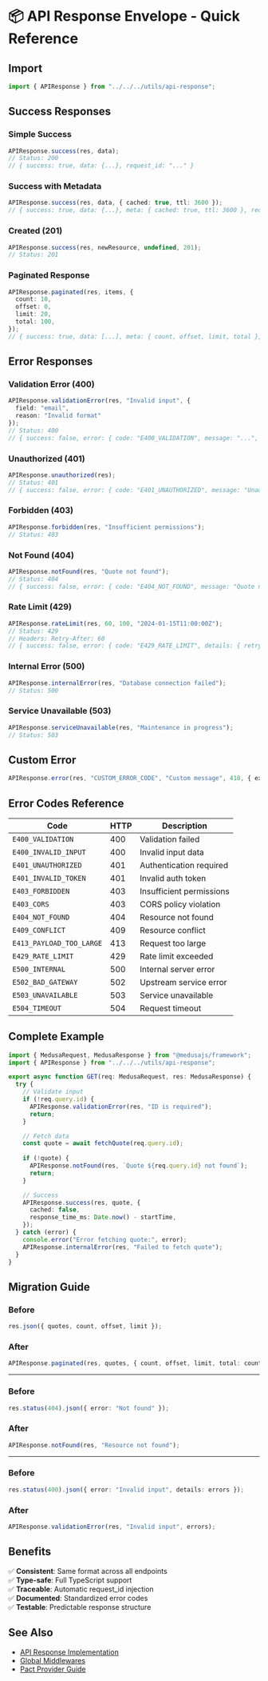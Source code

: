 # 📦 API Response Envelope - Quick Reference

## Import

```typescript
import { APIResponse } from "../../../utils/api-response";
```

## Success Responses

### Simple Success
```typescript
APIResponse.success(res, data);
// Status: 200
// { success: true, data: {...}, request_id: "..." }
```

### Success with Metadata
```typescript
APIResponse.success(res, data, { cached: true, ttl: 3600 });
// { success: true, data: {...}, meta: { cached: true, ttl: 3600 }, request_id: "..." }
```

### Created (201)
```typescript
APIResponse.success(res, newResource, undefined, 201);
// Status: 201
```

### Paginated Response
```typescript
APIResponse.paginated(res, items, {
  count: 10,
  offset: 0,
  limit: 20,
  total: 100,
});
// { success: true, data: [...], meta: { count, offset, limit, total }, request_id: "..." }
```

## Error Responses

### Validation Error (400)
```typescript
APIResponse.validationError(res, "Invalid input", {
  field: "email",
  reason: "Invalid format"
});
// Status: 400
// { success: false, error: { code: "E400_VALIDATION", message: "...", details: {...} } }
```

### Unauthorized (401)
```typescript
APIResponse.unauthorized(res);
// Status: 401
// { success: false, error: { code: "E401_UNAUTHORIZED", message: "Unauthorized" } }
```

### Forbidden (403)
```typescript
APIResponse.forbidden(res, "Insufficient permissions");
// Status: 403
```

### Not Found (404)
```typescript
APIResponse.notFound(res, "Quote not found");
// Status: 404
// { success: false, error: { code: "E404_NOT_FOUND", message: "Quote not found" } }
```

### Rate Limit (429)
```typescript
APIResponse.rateLimit(res, 60, 100, "2024-01-15T11:00:00Z");
// Status: 429
// Headers: Retry-After: 60
// { success: false, error: { code: "E429_RATE_LIMIT", details: { retry_after: 60, limit: 100 } } }
```

### Internal Error (500)
```typescript
APIResponse.internalError(res, "Database connection failed");
// Status: 500
```

### Service Unavailable (503)
```typescript
APIResponse.serviceUnavailable(res, "Maintenance in progress");
// Status: 503
```

## Custom Error
```typescript
APIResponse.error(res, "CUSTOM_ERROR_CODE", "Custom message", 418, { extra: "data" });
```

## Error Codes Reference

| Code | HTTP | Description |
|------|------|-------------|
| `E400_VALIDATION` | 400 | Validation failed |
| `E400_INVALID_INPUT` | 400 | Invalid input data |
| `E401_UNAUTHORIZED` | 401 | Authentication required |
| `E401_INVALID_TOKEN` | 401 | Invalid auth token |
| `E403_FORBIDDEN` | 403 | Insufficient permissions |
| `E403_CORS` | 403 | CORS policy violation |
| `E404_NOT_FOUND` | 404 | Resource not found |
| `E409_CONFLICT` | 409 | Resource conflict |
| `E413_PAYLOAD_TOO_LARGE` | 413 | Request too large |
| `E429_RATE_LIMIT` | 429 | Rate limit exceeded |
| `E500_INTERNAL` | 500 | Internal server error |
| `E502_BAD_GATEWAY` | 502 | Upstream service error |
| `E503_UNAVAILABLE` | 503 | Service unavailable |
| `E504_TIMEOUT` | 504 | Request timeout |

## Complete Example

```typescript
import { MedusaRequest, MedusaResponse } from "@medusajs/framework";
import { APIResponse } from "../../../utils/api-response";

export async function GET(req: MedusaRequest, res: MedusaResponse) {
  try {
    // Validate input
    if (!req.query.id) {
      APIResponse.validationError(res, "ID is required");
      return;
    }

    // Fetch data
    const quote = await fetchQuote(req.query.id);
    
    if (!quote) {
      APIResponse.notFound(res, `Quote ${req.query.id} not found`);
      return;
    }

    // Success
    APIResponse.success(res, quote, {
      cached: false,
      response_time_ms: Date.now() - startTime,
    });
  } catch (error) {
    console.error("Error fetching quote:", error);
    APIResponse.internalError(res, "Failed to fetch quote");
  }
}
```

## Migration Guide

### Before
```typescript
res.json({ quotes, count, offset, limit });
```

### After
```typescript
APIResponse.paginated(res, quotes, { count, offset, limit, total: count });
```

---

### Before
```typescript
res.status(404).json({ error: "Not found" });
```

### After
```typescript
APIResponse.notFound(res, "Resource not found");
```

---

### Before
```typescript
res.status(400).json({ error: "Invalid input", details: errors });
```

### After
```typescript
APIResponse.validationError(res, "Invalid input", errors);
```

## Benefits

✅ **Consistent**: Same format across all endpoints  
✅ **Type-safe**: Full TypeScript support  
✅ **Traceable**: Automatic request_id injection  
✅ **Documented**: Standardized error codes  
✅ **Testable**: Predictable response structure  

## See Also

- [API Response Implementation](../../src/utils/api-response.ts)
- [Global Middlewares](../../src/api/middlewares/global.ts)
- [Pact Provider Guide](./PACT_PROVIDER_GUIDE.md)
